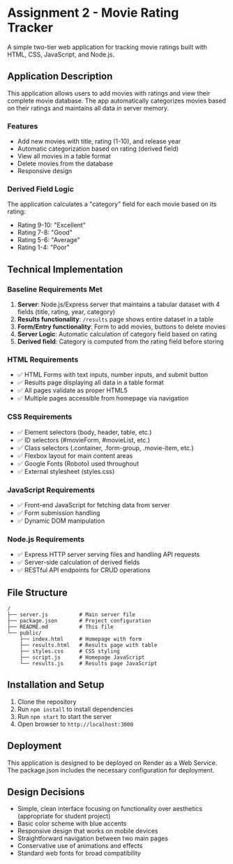 # Assignment 2 - Movie Rating Tracker

A simple two-tier web application for tracking movie ratings built with HTML, CSS, JavaScript, and Node.js.

## Application Description

This application allows users to add movies with ratings and view their complete movie database. The app automatically categorizes movies based on their ratings and maintains all data in server memory.

### Features
- Add new movies with title, rating (1-10), and release year
- Automatic categorization based on rating (derived field)
- View all movies in a table format
- Delete movies from the database
- Responsive design

### Derived Field Logic
The application calculates a "category" field for each movie based on its rating:
- Rating 9-10: "Excellent" 
- Rating 7-8: "Good"
- Rating 5-6: "Average"
- Rating 1-4: "Poor"

## Technical Implementation

### Baseline Requirements Met
1. **Server**: Node.js/Express server that maintains a tabular dataset with 4 fields (title, rating, year, category)
2. **Results functionality**: `/results` page shows entire dataset in a table
3. **Form/Entry functionality**: Form to add movies, buttons to delete movies
4. **Server Logic**: Automatic calculation of category field based on rating
5. **Derived field**: Category is computed from the rating field before storing

### HTML Requirements
- ✅ HTML Forms with text inputs, number inputs, and submit button
- ✅ Results page displaying all data in a table format
- ✅ All pages validate as proper HTML5
- ✅ Multiple pages accessible from homepage via navigation

### CSS Requirements
- ✅ Element selectors (body, header, table, etc.)
- ✅ ID selectors (#movieForm, #movieList, etc.)
- ✅ Class selectors (.container, .form-group, .movie-item, etc.)
- ✅ Flexbox layout for main content areas
- ✅ Google Fonts (Roboto) used throughout
- ✅ External stylesheet (styles.css)

### JavaScript Requirements
- ✅ Front-end JavaScript for fetching data from server
- ✅ Form submission handling
- ✅ Dynamic DOM manipulation

### Node.js Requirements
- ✅ Express HTTP server serving files and handling API requests
- ✅ Server-side calculation of derived fields
- ✅ RESTful API endpoints for CRUD operations

## File Structure
```
/
├── server.js          # Main server file
├── package.json       # Project configuration
├── README.md          # This file
└── public/
    ├── index.html     # Homepage with form
    ├── results.html   # Results page with table
    ├── styles.css     # CSS styling
    ├── script.js      # Homepage JavaScript
    └── results.js     # Results page JavaScript
```

## Installation and Setup

1. Clone the repository
2. Run `npm install` to install dependencies
3. Run `npm start` to start the server
4. Open browser to `http://localhost:3000`

## Deployment

This application is designed to be deployed on Render as a Web Service. The package.json includes the necessary configuration for deployment.

## Design Decisions

- Simple, clean interface focusing on functionality over aesthetics (appropriate for student project)
- Basic color scheme with blue accents
- Responsive design that works on mobile devices  
- Straightforward navigation between two main pages
- Conservative use of animations and effects
- Standard web fonts for broad compatibility